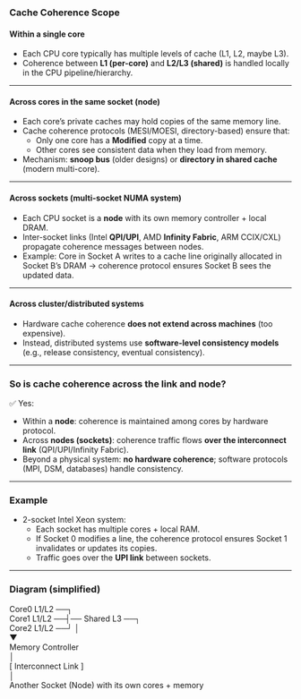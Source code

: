### Cache Coherence Scope

#### Within a single core
- Each CPU core typically has multiple levels of cache (L1, L2, maybe L3).
- Coherence between **L1 (per-core)** and **L2/L3 (shared)** is handled locally in the CPU pipeline/hierarchy.

---

#### Across cores in the same socket (node)
- Each core’s private caches may hold copies of the same memory line.
- Cache coherence protocols (MESI/MOESI, directory-based) ensure that:
  - Only one core has a **Modified** copy at a time.
  - Other cores see consistent data when they load from memory.
- Mechanism: **snoop bus** (older designs) or **directory in shared cache** (modern multi-core).

---

#### Across sockets (multi-socket NUMA system)
- Each CPU socket is a **node** with its own memory controller + local DRAM.
- Inter-socket links (Intel **QPI/UPI**, AMD **Infinity Fabric**, ARM CCIX/CXL) propagate coherence messages between nodes.
- Example: Core in Socket A writes to a cache line originally allocated in Socket B’s DRAM → coherence protocol ensures Socket B sees the updated data.

---

#### Across cluster/distributed systems
- Hardware cache coherence **does not extend across machines** (too expensive).
- Instead, distributed systems use **software-level consistency models** (e.g., release consistency, eventual consistency).

---

### So is cache coherence across the link and node?
✅ Yes:  
- Within a **node**: coherence is maintained among cores by hardware protocol.  
- Across **nodes (sockets)**: coherence traffic flows **over the interconnect link** (QPI/UPI/Infinity Fabric).  
- Beyond a physical system: **no hardware coherence**; software protocols (MPI, DSM, databases) handle consistency.

---

### Example
- 2-socket Intel Xeon system:
  - Each socket has multiple cores + local RAM.  
  - If Socket 0 modifies a line, the coherence protocol ensures Socket 1 invalidates or updates its copies.  
  - Traffic goes over the **UPI link** between sockets.  

---

### Diagram (simplified)
Core0 L1/L2 ──┐  
Core1 L1/L2 ──┤── Shared L3 ──┐  
Core2 L1/L2 ──┘ │  
▼  
Memory Controller  
│  
[ Interconnect Link ]  
│  
Another Socket (Node) with its own cores + memory

